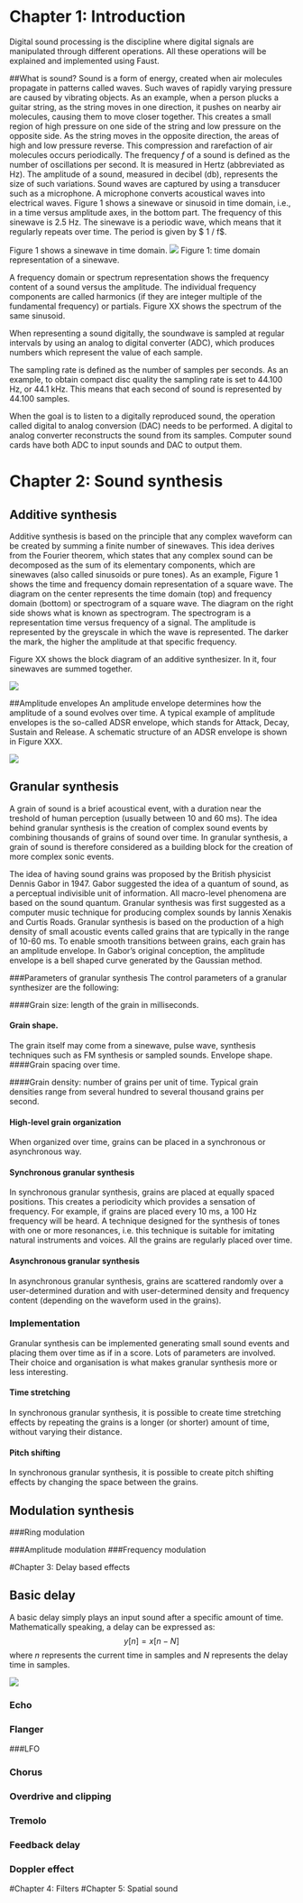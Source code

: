 # Chapter 1: Introduction
Digital sound processing is the discipline where digital signals are manipulated through different operations. 
All these operations will be explained and implemented using Faust.

##What is sound?
Sound is a form of energy, created when air molecules propagate in patterns called waves. Such waves of rapidly varying pressure are caused by vibrating objects. As an example, when a person plucks a guitar string, as the string moves in one direction, it pushes on nearby air molecules, causing them to move closer together. This creates a small region of high pressure on one side of the string and low pressure on the opposite side. As the string moves in the opposite direction, the areas of high and low pressure reverse. This compression and rarefaction of air molecules occurs periodically.
The frequency $f$ of a sound is defined as the number of oscillations per second. It is measured in Hertz (abbreviated as Hz). The amplitude of a sound, measured in decibel (db), represents the size of such variations.
Sound waves are captured by using a transducer such as a microphone. A microphone converts acoustical waves into electrical waves.
Figure 1 shows a sinewave or sinusoid in time domain, i.e., in a time versus amplitude axes, in the bottom part. The frequency of this sinewave is 2.5 Hz. The sinewave is a periodic wave, which means that it regularly repeats over time.
The period is given by $ 1 / f$.

Figure 1 shows a sinewave in time domain.
<img src="img/sine.svg" class="mx-auto d-block">
Figure 1: time domain representation of a sinewave.


A frequency domain or spectrum representation shows the frequency content of a sound versus the amplitude. The individual frequency components are called harmonics (if they are integer multiple of the fundamental frequency) or partials.
Figure XX shows the spectrum of the same sinusoid.


When representing a sound digitally, the soundwave is sampled at
regular intervals by using an analog to digital converter (ADC),
which produces numbers which represent the value of each sample.

The sampling rate is defined as the number of samples per seconds.
As an example, to obtain compact disc quality the sampling rate is
set to 44.100 Hz, or 44.1 kHz. This means that each second of sound
is represented by 44.100 samples.

When the goal is to listen to a digitally reproduced sound, the
operation called digital to analog conversion (DAC) needs to be
performed. A digital to analog converter reconstructs the sound from
its samples. Computer sound cards have both ADC to input sounds and
DAC to output them.



# Chapter 2: Sound synthesis
## Additive synthesis

Additive synthesis is based on the principle that any complex waveform can be created by summing a finite number of sinewaves. This idea derives from the Fourier theorem, which states that any complex sound can be decomposed as the sum of its elementary components, which are sinewaves (also called sinusoids or pure tones).
As an example, Figure 1 shows the time and frequency domain representation of a square wave. The diagram on the center represents the time domain (top) and frequency domain (bottom) or spectrogram of a square wave.
The diagram on the right side shows what is known as spectrogram. The spectrogram is a representation time versus frequency of a signal. The amplitude is represented by the greyscale in which the wave is represented. The darker the mark, the higher the amplitude at that specific frequency.

Figure XX shows the block diagram of an additive synthesizer. In it, four sinewaves are summed together.


<img src="img/additive.svg" class="mx-auto d-block">

##Amplitude envelopes
An amplitude envelope determines how the amplitude of a sound evolves over time.
A typical example of amplitude envelopes is the so-called ADSR envelope, which stands for Attack, Decay, Sustain and Release.
A schematic structure of an ADSR envelope is shown in Figure XXX.

<img src="img/adsr.svg" class="mx-auto d-block">

## Granular synthesis

A grain of sound is a brief acoustical event, with a duration near the treshold of human perception (usually between 10 and 60 ms). The idea behind granular synthesis is the creation of complex sound events by combining thousands of grains of sound over time. In granular synthesis, a grain of sound is therefore considered as a building block for the creation of more complex sonic events.

The idea of having sound grains was proposed by the British physicist Dennis Gabor in 1947. Gabor suggested the idea of a quantum of sound, as a perceptual indivisible unit of information. All macro-level phenomena are based on the sound quantum.
Granular synthesis was first suggested as a computer music technique for producing complex sounds by Iannis Xenakis and Curtis Roads.
Granular synthesis is based on the production of a high density of small acoustic events called grains that are typically in the range of 10-60 ms.
To enable smooth transitions between grains, each grain has an amplitude envelope. In Gabor’s original conception, the amplitude envelope is a bell shaped curve generated by the Gaussian method.

###Parameters of granular synthesis
The control parameters of a granular synthesizer are the following:

####Grain size:
 length of the grain in milliseconds.
#### Grain shape. 
The grain itself may come from a sinewave, pulse wave, synthesis techniques such as FM synthesis or sampled sounds.
Envelope shape.
####Grain spacing over time.

####Grain density: 
number of grains per unit of time.
Typical grain densities range from several hundred to several thousand grains per second.
#### High-level grain organization
When organized over time, grains can be placed in a synchronous or asynchronous way.

#### Synchronous granular synthesis
In synchronous granular synthesis, grains are placed at equally spaced positions. This creates a periodicity which provides a sensation of frequency. For example, if grains are placed every 10 ms, a 100 Hz frequency will be heard.
A technique designed for the synthesis of tones with one or more resonances, i.e. this technique is suitable for imitating natural instruments and voices. All the grains are regularly placed over time.

#### Asynchronous granular synthesis
In asynchronous granular synthesis, grains are scattered randomly over a user-determined duration and with user-determined density and frequency content (depending on the waveform used in the grains).
### Implementation
Granular synthesis can be implemented generating small sound events and placing them over time as if in a score. Lots of parameters are involved. Their choice and organisation is what makes granular synthesis more or less interesting.

#### Time stretching
In synchronous granular synthesis, it is possible to create time stretching effects by repeating the grains is a longer (or shorter) amount of time, without varying their distance.
#### Pitch shifting
In synchronous granular synthesis, it is possible to create pitch shifting effects by changing the space between the grains.

## Modulation synthesis

###Ring modulation

###Amplitude modulation
###Frequency modulation


#Chapter 3: Delay based effects
## Basic delay
A basic delay simply plays an input sound after a specific amount of time.
Mathematically speaking, a delay can be expressed as:
$$y[n] = x[n -N]$$
where $n$ represents the current time in samples and $N$ represents the delay time in samples.

<img src="img/delay.svg" class="mx-auto d-block">

### Echo

### Flanger
###LFO
### Chorus
### Overdrive and clipping
### Tremolo

### Feedback delay
### Doppler effect




#Chapter 4: Filters
#Chapter 5: Spatial sound

